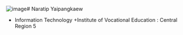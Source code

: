 ![image](https://github.com/Mon5te2/Mon5te2.github.io/assets/135462462/30cf7b49-aae9-4b11-a0c2-bc605ff9c1bc)# Naratip Yaipangkaew
+ Information Technology
+Institute of Vocational Education :  Central Region 5
